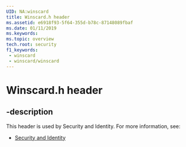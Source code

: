 ```yaml
---
UID: NA:winscard
title: Winscard.h header
ms.assetid: e6918f93-5f64-355d-b78c-87148089fbaf
ms.date: 01/11/2019
ms.keywords: 
ms.topic: overview
tech.root: security
f1_keywords:
 - winscard
 - winscard/winscard
---
```


# Winscard.h header


## -description

This header is used by Security and Identity. For more information, see:

- [Security and Identity](../_security/index.md)

